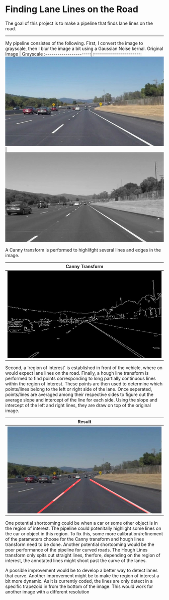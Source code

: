 # **Finding Lane Lines on the Road** 

The goal of this project is to make a pipeline that finds lane lines on the road.

[//]: # (Image References)

[image1]: ./test_images/solidWhiteCurve.jpg "Og"
[image2]: ./test_images/gray1.jpg "Grayscale"
[image3]: ./test_images/canny1.jpg "CannyTransform"
[image4]: ./test_images/result.jpg "AnnotatedImage"

---
My pipeline consistes of the following. First, I convert the image to grayscale, then I blur the image a bit using a Gaussian Noise kernal. 
Original Image          |  Grayscale
:----------------------:|:-----------------------:
![alt-text][image1]   |  ![alt-text][image2]

A Canny transform is performed to highlifght several lines and edges in the image. 

Canny Transform         | 
:----------------------:|
![alt-text][image3]   | 

Second, a 'region of interest' is established in front of the vehicle, where on would expect lane lines on the road. Finally, a hough line transform is performed to find points corresponding to long partially continuous lines within the region of interest. These points are then used to determine which points/lines belong to the left or right side of the lane. Once seperated, points/lines are averaged among their respective sides to figure out the average slope and intercept of the line for each side. Using the slope and intercept of the left and right lines, they are draw on top of the original image. 

Result                  | 
:----------------------:|
![alt-text-1][image4]   | 

One potential shortcoming could be when a car or some other object is in the region of interest. The pipeline could potenitally highlight some lines on the car or object in this region. To fix this, some more calibration/refinement of the parameters choose for the Canny transform and hough lines transform need to be done. Another potential shortcoming would be the poor performance of the pipeline for curved roads. The Hough Lines transform only spits out straight lines, therfore, depending on the region of interest, the annotated lines might shoot past the curve of the lanes.

A possible improvement would be to develop a better way to detect lanes that curve. Another improvement might be to make the region of interest a bit more dynamic. As it is currently coded, the lines are only detect in a specific trapezoid in from the bottom of the image. This would work for another image with a different resolution

